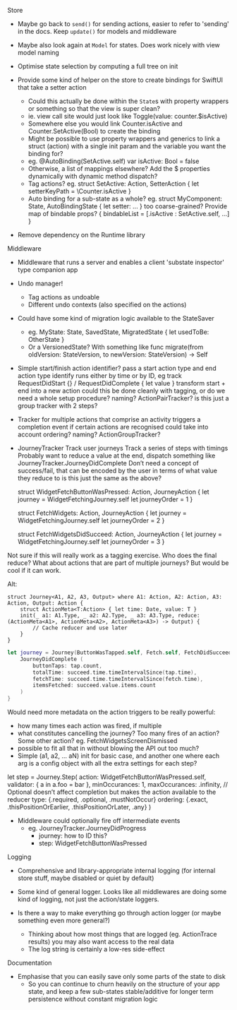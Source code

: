 Store

- Maybe go back to `send()` for sending actions, easier to refer to 'sending' in the docs. Keep `update()` for models and middleware
- Maybe also look again at `Model` for states. Does work nicely with view model naming

- Optimise state selection by computing a full tree on init
- Provide some kind of helper on the store to create bindings for SwiftUI that take a setter action
  - Could this actually be done within the `State`s with property wrappers or something so that the view is super clean?
  - ie. view call site would just look like Toggle(value: counter.$isActive)
  - Somewhere else you would link Counter.isActive and Counter.SetActive(Bool) to create the binding
  - Might be possible to use property wrappers and generics to link a struct (action) with a single init param and the variable you want the binding for?
  - eg. @AutoBinding(SetActive.self) var isActive: Bool = false
  - Otherwise, a list of mappings elsewhere? Add the $ properties dynamically with dynamic method dispatch?
  - Tag actions? eg. struct SetActive: Action, SetterAction { let setterKeyPath = \Counter.isActive }
  - Auto binding for a sub-state as a whole?
    eg. struct MyComponent: State, AutoBindingState { let setter: ... }
    too coarse-grained? Provide map of bindable props? { bindableList = [\.isActive : SetActive.self, ...] }
- Remove dependency on the Runtime library

Middleware

- Middleware that runs a server and enables a client 'substate inspector' type companion app

- Undo manager!
  - Tag actions as undoable
  - Different undo contexts (also specified on the actions)

- Could have some kind of migration logic available to the StateSaver
  - eg. MyState: State, SavedState, MigratedState { let usedToBe: OtherState }
  - Or a VersionedState? With something like func migrate(from oldVersion: StateVersion, to newVersion: StateVersion) -> Self

- Simple start/finish action identifier?
pass a start action type and end action type
identify runs either by time or by ID, eg track RequestDidStart {} / RequestDidComplete { let value }
transform start + end into a new action
could this be done cleanly with tagging, or do we need a whole setup procedure?
naming? ActionPairTracker?
is this just a group tracker with 2 steps?

- Tracker for multiple actions that comprise an activity
triggers a completion event if certain actions are recognised
could take into account ordering?
naming? ActionGroupTracker?

- JourneyTracker
Track user journeys
Track a series of steps with timings
Probably want to reduce a value at the end, dispatch something like JourneyTracker.JourneyDidComplete<Output>
Don’t need a concept of success/fail, that can be encoded by the user in terms of what value they reduce to
is this just the same as the above?

    struct WidgetFetchButtonWasPressed: Action, JourneyAction {
        let journey = WidgetFetchingJourney.self
        let journeyOrder = 1
    }

    struct FetchWidgets: Action, JourneyAction {
        let journey = WidgetFetchingJourney.self
        let journeyOrder = 2
    }

    struct FetchWidgetsDidSucceed: Action, JourneyAction {
        let journey = WidgetFetchingJourney.self
        let journeyOrder = 3
    }

Not sure if this will really work as a tagging exercise. Who does the final reduce? What about actions that are part of multiple journeys? But would be cool if it can work.

Alt:

    struct Journey<A1, A2, A3, Output> where A1: Action, A2: Action, A3: Action, Output: Action {
        struct ActionMeta<T:Action> { let time: Date, value: T }
        init(_ a1: A1.Type, _ a2: A2.Type, _ a3: A3.Type, reduce: (ActionMeta<A1>, ActionMeta<A2>, ActionMeta<A3>) -> Output) {
            // Cache reducer and use later
        }
    }

```swift
let journey = Journey(ButtonWasTapped.self, Fetch.self, FetchDidSucceed.self) { tap, fetch, succeed in
    JourneyDidComplete (
        buttonTaps: tap.count,
        totalTime: succeed.time.timeIntervalSince(tap.time),
        fetchTime: succeed.time.timeIntervalSince(fetch.time),
        itemsFetched: succeed.value.items.count
    )
}
```

Would need more metadata on the action triggers to be really powerful:
- how many times each action was fired, if multiple
- what constitutes cancelling the journey? Too many fires of an action? Some other action? eg. FetchWidgetsScreenDismissed
- possible to fit all that in without blowing the API out too much?
- Simple (a1, a2, ... aN) init for basic case, and another one where each arg is a config object with all the extra settings for each step?

let step = Journey.Step(
    action: WidgetFetchButtonWasPressed.self,
    validator: { a in a.foo = bar },
    minOccurances: 1,
    maxOccurances: .infinity,
    // Optional doesn’t affect completion but makes the action available to the reducer
    type: {.required, .optional, .mustNotOccur}
    ordering: {.exact, .thisPositionOrEarlier, .thisPositionOrLater, .any}
)

- Middleware could optionally fire off intermediate events
  - eg. JourneyTracker.JourneyDidProgress
    - journey: how to ID this?
    - step: WidgetFetchButtonWasPressed

Logging

- Comprehensive and library-appropriate internal logging (for internal store stuff, maybe disabled or quiet by default)
- Some kind of general logger. Looks like all middlewares are doing some kind of logging, not just the action/state loggers.

- Is there a way to make everything go through action logger (or maybe something even more general?)
  - Thinking about how most things that are logged (eg. ActionTrace results) you may also want access to the real data
  - The log string is certainly a low-res side-effect

Documentation

- Emphasise that you can easily save only some parts of the state to disk
  - So you can continue to churn heavily on the structure of your app state, and keep a few sub-states stable/additive for longer term persistence without constant migration logic

